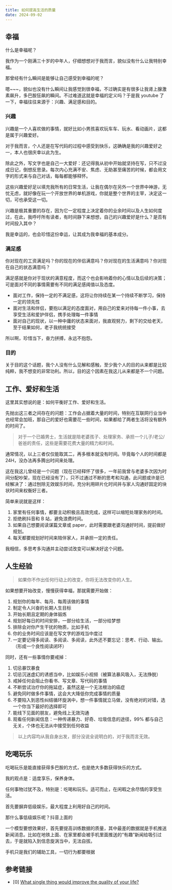 ```yaml
---
title: 如何提高生活的质量
date: 2024-09-02 
---
```


<!--more-->

## 幸福

什么是幸福呢？

我作为一个刚满三十岁的中年人，仔细想想对于我而言，貌似没有什么让我特别幸福。

那曾经有什么瞬间是能够让自己感受到幸福的呢？

嗯~~~，貌似也没有什么瞬间让我感觉到很幸福，不过确实是有很多让我肾上腺激素飙升，多巴胺狂飙的瞬间。不过难道这就是幸福的定义吗？于是我 youtube 了一下，幸福往往来源于：兴趣、满足感和目的。

### 兴趣

兴趣是一个人喜欢做的事情，就好比如小男孩喜欢玩车车、玩水、看动画片，这都是属于兴趣爱好。

对于我而言，个人还是在写代码的过程中感受到快乐，这确确是我的兴趣爱好之一，本人也很庆幸以此为生。

除此之外，写文字也是自己一大爱好：还记得我从初中开始就坚持在写，只不过没成日记，倒想反思录。每次内心充满不安、焦虑、无助甚至痛苦的时候，都会用文字的形式来与自己对话，每每都能够释怀。

这些兴趣爱好足以填充我所有的日常生活，让我在偶尔在另外一个世界中神游，无忧无虑，就好像在玩一个开放世界的单机游戏，你就是整个世界的主宰，决定这一切，可也承受这一切。

兴趣是极其重要的存在，因为它一定程度上决定着你的业余时间以及人生如何度过，在此，我呼吁所有读者，有时间静下来想想，自己的兴趣爱好是什么？是否有时间投入其中？

我是幸运的，也会珍惜这份幸运，让其成为我幸福的基本成分。

### 满足感

你对现在的工资满足吗？你的现在的伴侣满意吗？你对现在的生活满意吗？你对现在自己的状态满意吗？

满足感就是你对于现状的满意程度，而这个也会影响着你的心情以及后续的决策；可是面对不同的事情需要有不同的满足感阈值以及态度。

* 面对工作，保持一定的不满足感，这将让你持续在某一个持续不断学习，保持一定的领先性
* 面对生活和伴侣，要抱以满足的态度面对，用自己的爱来对待每一件小事，去享受生活和爱护伴侣，携手处理每一件事情
* 面对自己的现状，以一种中庸的状态来面对，我直观努力，剩下的交给老天，至于结果如何，老子我统统接受

所以啊，珍惜当下，奋力拼搏，永远不抱怨。

### 目的

关于目的这个话题，我个人没有什么见解和感触，至少我个人的目的从来都是比较纯粹，我不想变的非常功利。所以，目的这个因素在我这儿从来都是不一个问题。

## 工作、爱好和生活

这里其实想说的是：如何平衡好工作、爱好和生活。

先抛出这三者之间存在的问题：工作会占据着大量的时间，特别在互联网行业当中也经常会加班，那自己的爱好也需要花一些时间，如果都给了两者生活将没有额外的时间了。

> 对于一个已婚男士，生活就是陪老婆孩子、处理家务、承担一个儿子/老公/爸爸的责任，这些是需要花费大量的精力和时间。

通常情况，以上三者仅仅能取其二，再多根本就没有时间。毕竟每个人的时间都是 24H，没办法再多腾出时间来处理。

这在我这儿曾经是一个问题（现在已经释怀了很多，一年前我曾与老婆多次因为时间分配吵架，现在已经没有了），只不过通过不断的思考和沟通，此问题或许是已经解决了：通过刨除无效娱乐时间，充分利用碎片化时间并与家人沟通好固定的块状时间来权衡好三者。

简单来说就是这样：
1. 家里有任何事情，都要主动积极且高效完成，这样可以缩短处理家务的时间。
2. 拒绝刷抖音和 B 站，避免浪费时间。
3. 如果自己想要阅读谋篇文章或 paper，此时需要跟老婆沟通好时间，提前做好规划。
4. 每天都要规划好时间来陪伴家人，并承担一定的责任。

我相信，多思考多沟通并主动尝试改变可以解决好这个问题。

## 人生经验

> 如果你不作出任何行动上的改变，你将无法改变你的人生。

如果想要开始改变，慢慢获得幸福，那就需要开始做：

1. 规划你的每年、每月、每周该做的事情
2. 制定令人兴奋的长期人生目标
3. 开始长期且定期的身体锻炼
4. 规划好每日的时间安排，一部分给生活，一部分给梦想
5. 排除会对你产生干扰的物质，比如手机
6. 你的业务时间应该是在写文字的游戏当中度过
7. 一定要记得多阅读、多阅读、多阅读，此外还不要忘记：思考、行动、输出。（形成一个良性阅读闭环）

同时，还有一些事情你要戒掉：

1. 切忌暴饮暴食
2. 切忌沉迷虚幻的诱惑当中，比如娱乐小视频（被算法暴风吸入，无法挣脱）
3. 戒掉任何会阻止你看书、写文章、写代码的事情
4. 不断尝试治疗你的拖延症，虽然这是一个无法根治的癌症
5. 避免同时做多件事情，这会大大降低你完成事情的质量
6. 不要陷入到恶性纠结循环旋涡中，想一件事情就立马做，没有绝对的对错，选一个你当下最好的选择即可
7. 能线下见面的朋友，避免线上无效沟通
8. 观看任何新闻信息：一种传递暴力、好奇、垃圾信息的途径，99% 都与自己无关，个体也无法从中接受到任何收益

> 以上内容均从我自身出发，部分没说全说明白的，对于我而言无效。

## 吃喝玩乐

吃喝玩乐是能直接获得多巴胺的方式，也是绝大多数获得快乐的方式。

我的观点是：适度享乐，保养身体。

任何事物过犹不及，特别是：吃喝和玩乐。适可而止，在闲暇之余尽情的享受生活。

首先要摒弃低级娱乐，最大程度上利用好自己的时间。

那什么事低级娱乐呢？抖音上面的

一个模型要想效果好，首先要提高训练数据的质量，其中最差的数据就是手机推送新闻消息。比如在地铁上面、在家里都会被手机里面推送的“有趣”新闻给吸引过去，于是就陷入到信息旋涡当中，无法自拔。

手机只是我们的辅助工具，一切行为都要根据

## 参考链接

* [0] [What single thing would improve the quality of your life?](https://www.quora.com/What-single-thing-would-improve-the-quality-of-your-life) <div id="quality-of-life" />